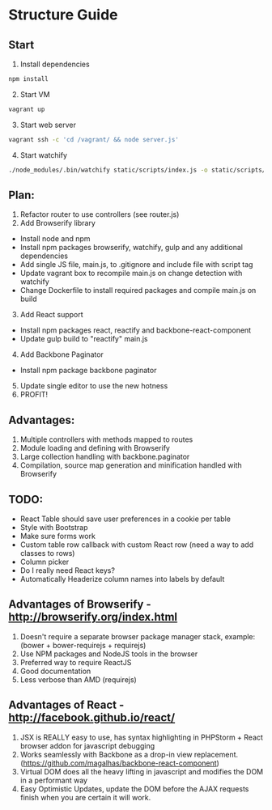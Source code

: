 # Structure Guide

## Start
1. Install dependencies
```bash
npm install
```

2. Start VM
```bash
vagrant up
```

3. Start web server
```bash
vagrant ssh -c 'cd /vagrant/ && node server.js'
```

4. Start watchify
```bash
./node_modules/.bin/watchify static/scripts/index.js -o static/scripts/main.js -t reactify
```

## Plan:
1. Refactor router to use controllers (see router.js)
2. Add Browserify library
  * Install node and npm
  * Install npm packages browserify, watchify, gulp and any additional dependencies
  * Add single JS file, main.js, to .gitignore and include file with script tag
  * Update vagrant box to recompile main.js on change detection with watchify
  * Change Dockerfile to install required packages and compile main.js on build
3. Add React support
  * Install npm packages react, reactify and backbone-react-component
  * Update gulp build to "reactify" main.js
4. Add Backbone Paginator
  * Install npm package backbone paginator
5. Update single editor to use the new hotness
6. PROFIT!

## Advantages:
1. Multiple controllers with methods mapped to routes
2. Module loading and defining with Browserify
3. Large collection handling with backbone.paginator
4. Compilation, source map generation and minification handled with Browserify

## TODO:
* React Table should save user preferences in a cookie per table
* Style with Bootstrap
* Make sure forms work
* Custom table row callback with custom React row (need a way to add classes to rows)
* Column picker
* Do I really need React keys?
* Automatically Headerize column names into labels by default

## Advantages of Browserify - http://browserify.org/index.html
1. Doesn't require a separate browser package manager stack, example: (bower + bower-requirejs + requirejs)
2. Use NPM packages and NodeJS tools in the browser
3. Preferred way to require ReactJS
4. Good documentation
5. Less verbose than AMD (requirejs)

## Advantages of React - http://facebook.github.io/react/
1. JSX is REALLY easy to use, has syntax highlighting in PHPStorm + React browser addon for javascript debugging
2. Works seamlessly with Backbone as a drop-in view replacement. (https://github.com/magalhas/backbone-react-component)
3. Virtual DOM does all the heavy lifting in javascript and modifies the DOM in a performant way
4. Easy Optimistic Updates, update the DOM before the AJAX requests finish when you are certain it will work.

